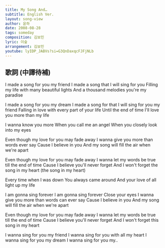```yaml
---
title: My Song And…
subtitle: English Ver.
layout: song-view
author: 윤하
date: 2008-08-28
tags: someday
composition: 김보민
lyric: 이숲
arrangement: 김보민
youtube: lyIDP_JABVs?si=G3QnDaxqcFJFjNLb
---
```


## 歌詞 (中譯待補)

I made a song for you my friend
I made a song that I will sing for you
Filling my life with many beautiful lights
And a thousand melodies you're my paradise

I made a song for you my dream
I made a song for that I will sing for you my friend
Falling in love with every part of your life
Until the end of time
I'll love you more than my life

I wanna know you more
When you call me an angel
When you closely look into my eyes

Even though my love for you may fade away
I wanna give you more than words ever say
Cause I believe in you
And my song will fill the air when we're apart

Even though my love for you may fade away
I wanna let my words be true till the end of time
Cause I believe you'll never forget
And I won't forget the song in my heart
(the song in my heart)

Every time when I was down
You always came around
And your love of all light up my life

I am gonna sing forever
I am gonna sing forever
Close your eyes
I wanna give you more than words can ever say
Cause I believe in you
And my song will fill the air when we're apart

Even though my love for you may fade away
I wanna let my words be true till the end of time
Cause I believe you'll never forget
And I won't forget this song in my heart

I wanna sing for you my friend
I wanna sing for you with all my heart
I wanna sing for you my dream
I wanna sing for you my..
